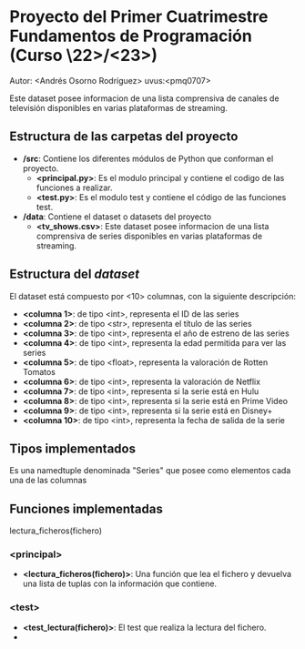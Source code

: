 # Proyecto del Primer Cuatrimestre Fundamentos de Programación (Curso  \22\>/\<23\>)
Autor: \<Andrés Osorno Rodríguez\>   uvus:\<pmq0707\>

Este dataset posee informacion de una lista comprensiva de canales de televisión disponibles en varias plataformas de streaming.

## Estructura de las carpetas del proyecto

* **/src**: Contiene los diferentes módulos de Python que conforman el proyecto.
  * **\<principal.py\>**: Es el modulo principal y contiene el codigo de las funciones a realizar.
  * **\<test.py\>**: Es el modulo test y contiene el código de las funciones test.
* **/data**: Contiene el dataset o datasets del proyecto
    * **\<tv_shows.csv\>**: Este dataset posee informacion de una lista comprensiva de series disponibles en varias plataformas de streaming.
    
## Estructura del *dataset*

El dataset está compuesto por \<10\> columnas, con la siguiente descripción:

* **\<columna 1>**: de tipo \<int\>, representa el ID de las series
* **\<columna 2>**: de tipo \<str\>, representa el título de las series
* **\<columna 3>**: de tipo \<int\>, representa el año de estreno de las series
* **\<columna 4>**: de tipo \<int\>, representa la edad permitida para ver las series
* **\<columna 5>**: de tipo \<float\>, representa la valoración de Rotten Tomatos
* **\<columna 6>**: de tipo \<int\>, representa la valoración de Netflix
* **\<columna 7>**: de tipo \<int\>, representa si la serie está en Hulu
* **\<columna 8>**: de tipo \<int\>, representa si la serie está en Prime Video
* **\<columna 9>**: de tipo \<int\>, representa si la serie está en Disney+
* **\<columna 10>**: de tipo \<int\>, representa la fecha de salida de la serie

## Tipos implementados

Es una namedtuple denominada "Series" que posee como elementos cada una de las columnas

## Funciones implementadas

lectura_ficheros(fichero)

### \<principal\>

* **<lectura_ficheros(fichero)>**: Una  función  que  lea  el  fichero  y  devuelva  una lista  de  tuplas  con  la información que contiene.

### \<test\>

* **<test_lectura(fichero)>**: El test que realiza la lectura del fichero.
* 
